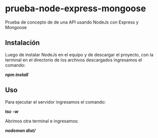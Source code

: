 # prueba-node-express-mongoose
Prueba de concepto de de una API usando NodeJs con Express y Mongoose

## Instalación 

Luego de instalar NodeJs en el equipo y de descargar el proyecto, con la terminal en el directorio de los archivos descargados ingresamos el comando:

***npm install***

## Uso

Para ejecutar el servidor ingresamos el comando:

***tsc -w***

Abrimos otra terminal e ingresamos: 

***nodemon dist/***



